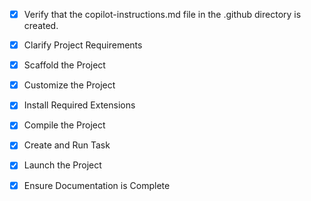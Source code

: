 <!-- Use this file to provide workspace-specific custom instructions to Copilot. For more details, visit https://code.visualstudio.com/docs/copilot/copilot-customization#_use-a-githubcopilotinstructionsmd-file -->
- [x] Verify that the copilot-instructions.md file in the .github directory is created.

- [x] Clarify Project Requirements
	<!-- ✅ Created personal portfolio website with Astro, Tailwind CSS, responsive design, blog, projects, contact form -->

- [x] Scaffold the Project
	<!-- ✅ Created Astro project structure with all required components and pages -->

- [x] Customize the Project
	<!-- ✅ Implemented modern design, dark/light mode, animations, contact form with Formspree -->

- [x] Install Required Extensions
	<!-- ✅ Installed Astro and Tailwind CSS IntelliSense extensions -->

- [x] Compile the Project
	<!-- ✅ Successfully built the project without errors -->

- [x] Create and Run Task
	<!-- ✅ Created development task for the project -->

- [x] Launch the Project
	<!-- ✅ Development server is running at http://localhost:4322/myweb -->

- [x] Ensure Documentation is Complete
	<!-- ✅ Created comprehensive README with setup and deployment instructions -->
